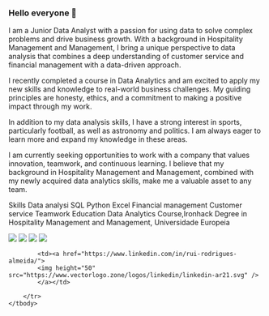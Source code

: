 ### Hello everyone 👋

I am a Junior Data Analyst with a passion for using data to solve complex problems and drive business growth. With a background in Hospitality Management and Management, I bring a unique perspective to data analysis that combines a deep understanding of customer service and financial management with a data-driven approach.

I recently completed a course in Data Analytics and am excited to apply my new skills and knowledge to real-world business challenges. My guiding principles are honesty, ethics, and a commitment to making a positive impact through my work.

In addition to my data analysis skills, I have a strong interest in sports, particularly football, as well as astronomy and politics. I am always eager to learn more and expand my knowledge in these areas.

I am currently seeking opportunities to work with a company that values innovation, teamwork, and continuous learning. I believe that my background in Hospitality Management and Management, combined with my newly acquired data analytics skills, make me a valuable asset to any team.

Skills
Data analysi
SQL
Python
Excel
Financial management
Customer service
Teamwork
Education
Data Analytics Course,Ironhack
 Degree in Hospitality Management and Management, Universidade Europeia
<!-- HTML approach -->
<img src="https://www.melhoresdestinos.com.br/wp-content/uploads/2020/07/costa-do-sauipe-pacotes-capa2019-820x430.jpg"/>
<img src="https://github-readme-stats.vercel.app/api?username=RuiAlmeida97&show_icons=true"/>
<img src="https://github-readme-stats.vercel.app/api/top-langs?username=RuiAlmeida97&layout=compact"/>
<img src="https://github-readme-streak-stats.herokuapp.com/?user=RuiAlmeida97"/>
<table>
    <tbody>
        <tr>
         
            <td><a href="https://www.linkedin.com/in/rui-rodrigues-almeida/">
            <img height="50" src="https://www.vectorlogo.zone/logos/linkedin/linkedin-ar21.svg" />
            </a></td>
     
        </tr>
    </tbody>
</table>
